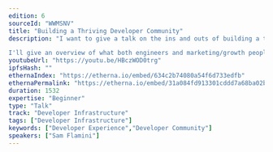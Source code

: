 ```yaml
---
edition: 6
sourceId: "WWMSNV"
title: "Building a Thriving Developer Community"
description: "I want to give a talk on the ins and outs of building a thriving web3 developer community. I help lead DevX at https://superfluid.finance and I've learned the hard way what it takes to get hundreds of projects built on your protocol. 

I'll give an overview of what both engineers and marketing/growth people get wrong about building a developer ecosystem, how we run hackathons, and how we've productized our docs and developer tooling."
youtubeUrl: "https://youtu.be/HBczWOD0trg"
ipfsHash: ""
ethernaIndex: "https://etherna.io/embed/634c2b74080a54f6d733edfb"
ethernaPermalink: "https://etherna.io/embed/31a084fd913301cddd7a68ba02becaf7cb7b744ef145897250c648e538a80362"
duration: 1532
expertise: "Beginner"
type: "Talk"
track: "Developer Infrastructure"
tags: ["Developer Infrastructure"]
keywords: ["Developer Experience","Developer Community"]
speakers: ["Sam Flamini"]
---
```

